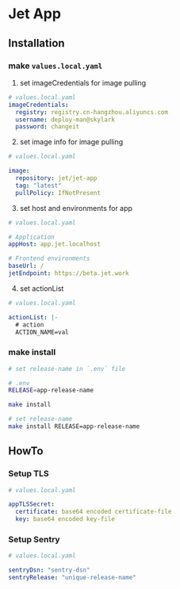 # Jet App

## Installation

### make `values.local.yaml`
1. set imageCredentials for image pulling
```yaml
# values.local.yaml
imageCredentials:
  registry: registry.cn-hangzhou.aliyuncs.com
  username: deploy-man@skylark
  password: changeit
```

2. set image info for image pulling
```yaml
# values.local.yaml

image:
  repository: jet/jet-app
  tag: "latest"
  pullPolicy: IfNotPresent
```

3. set host and environments for app
```yaml
# values.local.yaml

# Application
appHost: app.jet.localhost

# Frontend environments
baseUrl: /
jetEndpoint: https://beta.jet.work

```

4. set actionList
```yaml
# values.local.yaml

actionList: |-
  # action
  ACTION_NAME=val
```

### make install
```bash
# set release-name in `.env` file

# .env
RELEASE=app-release-name

make install
```

```bash
# set release-name
make install RELEASE=app-release-name
```

## HowTo

### Setup TLS
```yaml
# values.local.yaml

appTLSSecret:
  certificate: base64 encoded certificate-file
  key: base64 encoded key-file
```

### Setup Sentry
```yaml
# values.local.yaml

sentryDsn: "sentry-dsn"
sentryRelease: "unique-release-name"
```
